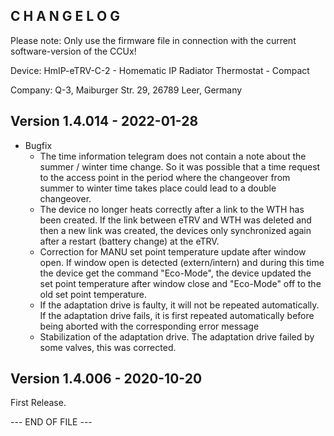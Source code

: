 C H A N G E L O G
-----------------

Please note: Only use the firmware file in connection with the current software-version of the CCUx!

Device:   HmIP-eTRV-C-2 - Homematic IP Radiator Thermostat - Compact

Company:  Q-3, Maiburger Str. 29, 26789 Leer, Germany


Version 1.4.014 - 2022-01-28
--------------------------------------------------------------

* Bugfix
   * The time information telegram does not contain a note about the summer / winter
     time change.
      So it was possible that a time request to the access point in the period where the
      changeover from summer to winter time takes place could lead to a double
      changeover.
   * The device no longer heats correctly after a link to the WTH has been created.
      If the link between eTRV and WTH was deleted and then a new link was created, the
      devices only synchronized again after a restart (battery change) at the eTRV.
   * Correction for MANU set point temperature update after window open.
      If window open is detected (extern/intern) and during this time the device get the
      command "Eco-Mode", the device updated the set point temperature after window
      close and "Eco-Mode" off to the old set point temperature.
   * If the adaptation drive is faulty, it will not be repeated automatically.
      If the adaptation drive fails, it is first repeated automatically before being
      aborted with the corresponding error message
   * Stabilization of the adaptation drive.
      The adaptation drive failed by some valves, this was corrected.


Version 1.4.006 - 2020-10-20
--------------------------------------------------------------

First Release.


--- END OF FILE ---

